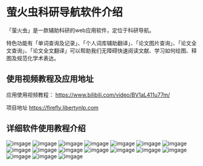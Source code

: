 # 萤火虫科研导航软件介绍
「萤火虫」是一款辅助科研的web应用软件，定位于科研导航。

特色功能有「单词查询及记录」、「个人词库辅助翻译」、「论文图片查询」、「论文全文查询」、「论文全文翻译」可以帮助我们无障碍快速阅读文献、学习如何绘图、释图及规范化学术表达。

## 使用视频教程及应用地址

应用使用视频教程： https://www.bilibili.com/video/BV1aL411u77m/

项目地址 https://firefly.libertynlp.com

## 详细软件使用教程介绍
![imgage](https://github.com/LibertyNLP/firefly-research-helper/blob/main/imgs/1.jpg)
![imgage](https://github.com/LibertyNLP/firefly-research-helper/blob/main/imgs/2.jpg)
![imgage](https://github.com/LibertyNLP/firefly-research-helper/blob/main/imgs/3.jpg)
![imgage](https://github.com/LibertyNLP/firefly-research-helper/blob/main/imgs/4.jpg)
![imgage](https://github.com/LibertyNLP/firefly-research-helper/blob/main/imgs/5.jpg)
![imgage](https://github.com/LibertyNLP/firefly-research-helper/blob/main/imgs/6.jpg)
![imgage](https://github.com/LibertyNLP/firefly-research-helper/blob/main/imgs/7.jpg)
![imgage](https://github.com/LibertyNLP/firefly-research-helper/blob/main/imgs/8.jpg)
![imgage](https://github.com/LibertyNLP/firefly-research-helper/blob/main/imgs/9.jpg)
![imgage](https://github.com/LibertyNLP/firefly-research-helper/blob/main/imgs/10.jpg)
![imgage](https://github.com/LibertyNLP/firefly-research-helper/blob/main/imgs/11.jpg)
![imgage](https://github.com/LibertyNLP/firefly-research-helper/blob/main/imgs/12.jpg)
![imgage](https://github.com/LibertyNLP/firefly-research-helper/blob/main/imgs/13.jpg)
![imgage](https://github.com/LibertyNLP/firefly-research-helper/blob/main/imgs/14.jpg)
![imgage](https://github.com/LibertyNLP/firefly-research-helper/blob/main/imgs/15.jpg)
![imgage](https://github.com/LibertyNLP/firefly-research-helper/blob/main/imgs/16.jpg)
![imgage](https://github.com/LibertyNLP/firefly-research-helper/blob/main/imgs/17.jpg)
